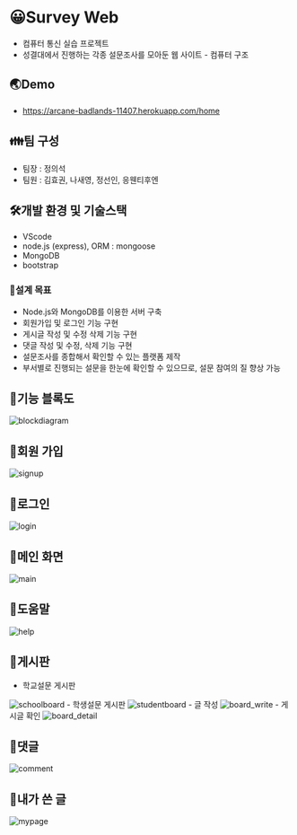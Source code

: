 # 😀Survey Web
- 컴퓨터 통신 실습 프로젝트 
- 성결대에서 진행하는 각종 설문조사를 모아둔 웹 사이트 - 컴퓨터 구조

## 🌏Demo
 - https://arcane-badlands-11407.herokuapp.com/home

## 👪팀 구성
- 팀장 : 정의석
- 팀원 : 김효권, 나새영, 정선인, 응웬티후엔

 ## 🛠개발 환경 및 기술스택
- VScode
- node.js (express), ORM : mongoose
- MongoDB
- bootstrap

### 📃설계 목표
- Node.js와 MongoDB를 이용한 서버 구축
- 회원가입 및 로그인 기능 구현
- 게시글 작성 및 수정 삭제 기능 구현
- 댓글 작성 및 수정, 삭제 기능 구현
- 설문조사를 종합해서 확인할 수 있는 플랫폼 제작
- 부서별로 진행되는 설문을 한눈에 확인할 수 있으므로, 설문 참여의 질 향상 가능

## 🎨기능 블록도
<img src="https://github.com/gyrnjs12/survey_web/blob/master/images/blockdiagram.png" alt="blockdiagram"/>

## 🎨회원 가입
<img src="https://github.com/gyrnjs12/survey_web/blob/master/images/signup.png" alt="signup" />

## 🎨로그인
<img src="https://github.com/gyrnjs12/survey_web/blob/master/images/login.png" alt="login"/>

## 🎨메인 화면
<img src="https://github.com/gyrnjs12/survey_web/blob/master/images/main.png" alt="main"/>

## 🎨도움말
<img src="https://github.com/gyrnjs12/survey_web/blob/master/images/help.png" alt="help"/>

## 🎨게시판
- 학교설문 게시판
<img src="https://github.com/gyrnjs12/survey_web/blob/master/images/school.png" alt="schoolboard"/>
- 학생설문 게시판
<img src="https://github.com/gyrnjs12/survey_web/blob/master/images/student.png" alt="studentboard"/>
- 글 작성
<img src="https://github.com/gyrnjs12/survey_web/blob/master/images/board_write.png" alt="board_write"/>
- 게시글 확인
<img src="https://github.com/gyrnjs12/survey_web/blob/master/images/board_detail.png" alt="board_detail"/>

## 🎨댓글
<img src="https://github.com/gyrnjs12/survey_web/blob/master/images/comment.png" alt="comment"/>

## 🎨내가 쓴 글
<img src="https://github.com/gyrnjs12/survey_web/blob/master/images/mypage.png" alt="mypage"/>
